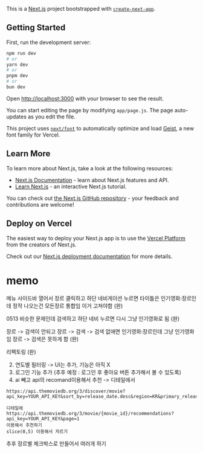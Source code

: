 This is a [Next.js](https://nextjs.org) project bootstrapped with [`create-next-app`](https://nextjs.org/docs/app/api-reference/cli/create-next-app).

## Getting Started

First, run the development server:

```bash
npm run dev
# or
yarn dev
# or
pnpm dev
# or
bun dev
```

Open [http://localhost:3000](http://localhost:3000) with your browser to see the result.

You can start editing the page by modifying `app/page.js`. The page auto-updates as you edit the file.

This project uses [`next/font`](https://nextjs.org/docs/app/building-your-application/optimizing/fonts) to automatically optimize and load [Geist](https://vercel.com/font), a new font family for Vercel.

## Learn More

To learn more about Next.js, take a look at the following resources:

- [Next.js Documentation](https://nextjs.org/docs) - learn about Next.js features and API.
- [Learn Next.js](https://nextjs.org/learn) - an interactive Next.js tutorial.

You can check out [the Next.js GitHub repository](https://github.com/vercel/next.js) - your feedback and contributions are welcome!

## Deploy on Vercel

The easiest way to deploy your Next.js app is to use the [Vercel Platform](https://vercel.com/new?utm_medium=default-template&filter=next.js&utm_source=create-next-app&utm_campaign=create-next-app-readme) from the creators of Next.js.

Check out our [Next.js deployment documentation](https://nextjs.org/docs/app/building-your-application/deploying) for more details.

# memo

메뉴 사이드바 열어서 장르 클릭하고
하단 네비게이션 누르면 타이틀은 인기영화:장르인데
정작 나오는건 모든장르 통합임 이거 고쳐야함
(완)

0513
비슷한 문제인데
검색하고 하단 네비 누르면 다시 그냥 인기영화로 됨
(완)

장르 -> 검색이 안되고
장르 -> 검색 -> 검색 없애면 인기영화:장르인데 그냥 인기영화임
장르 -> 검색은 못하게 함
(완)

리펙토링
(완)

2. 연도별 필터링 -> UI는 추가, 기능은 아직 X
3. 로그인 기능 추가
   (추후 예정 : 로그인 후 좋아요 버튼 추가해서 볼 수 있도록)
4. ai 빼고 api의 recomand이용해서 추천 -> 디테일에서

```
https://api.themoviedb.org/3/discover/movie?api_key=YOUR_API_KEY&sort_by=release_date.desc&region=KR&primary_release_year=2024&page=1

디테일에
https://api.themoviedb.org/3/movie/{movie_id}/recommendations?api_key=YOUR_API_KEY&page=1
이용해서 추천하기
slice(0,5) 이용해서 자르기
```

추후 장르별 체크박스로 만들어서 여러개 하기
